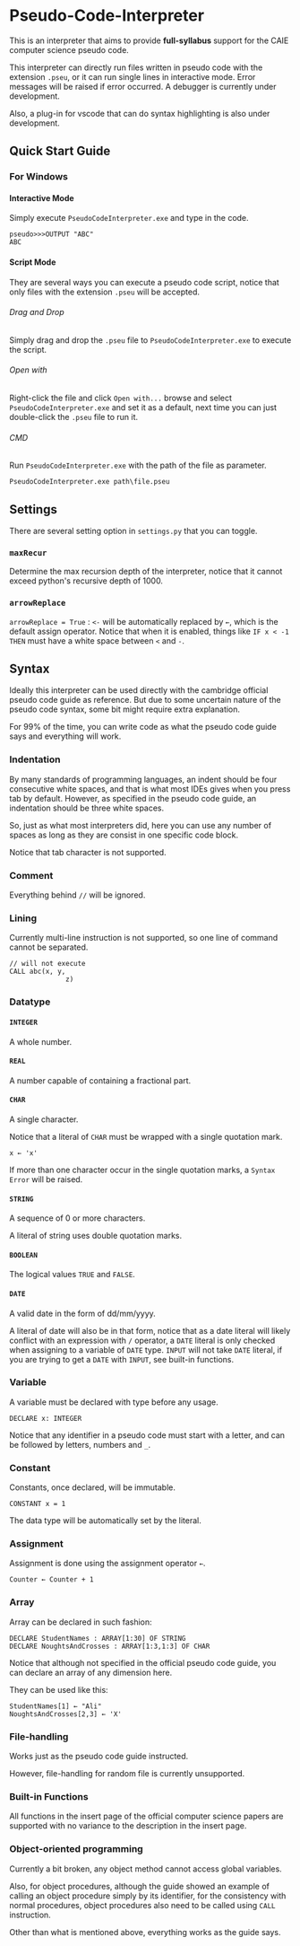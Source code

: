 # Pseudo-Code-Interpreter
This is an interpreter that aims to provide **full-syllabus** support for the CAIE computer science pseudo code.

This interpreter can directly run files written in pseudo code with the extension `.pseu`, or it can run single lines in interactive mode. Error messages will be raised if error occurred. A debugger is currently under development.

Also, a plug-in for vscode that can do syntax highlighting is also under development.
## Quick Start Guide
### For Windows
#### Interactive Mode
Simply execute `PseudoCodeInterpreter.exe` and type in the code.

    pseudo>>>OUTPUT "ABC"
    ABC

#### Script Mode
They are several ways you can execute a pseudo code script, notice that only files with the extension `.pseu` will be accepted.
###### Drag and Drop
Simply drag and drop the `.pseu` file to `PseudoCodeInterpreter.exe` to execute the script.
###### Open with
Right-click the file and click `Open with...` browse and select `PseudoCodeInterpreter.exe` and set it as a default, next time you can just double-click the `.pseu` file to run it.
###### CMD
Run `PseudoCodeInterpreter.exe` with the path of the file as parameter.

    PseudoCodeInterpreter.exe path\file.pseu
## Settings
There are several setting option in `settings.py` that you can toggle.
### `maxRecur`
Determine the max recursion depth of the interpreter, notice that it cannot exceed python's recursive depth of 1000.

### `arrowReplace`
`arrowReplace = True` : `<-` will be automatically replaced by `←`, which is  the default assign operator. Notice that when it is enabled, things like `IF x < -1 THEN` must have a white space between `<` and `-`.
## Syntax
Ideally this interpreter can be used directly with the cambridge official pseudo code guide as reference. But due to some uncertain nature of the pseudo code syntax, some bit might require extra explanation.

For 99% of the time, you can write code as what the pseudo code guide says and everything will work.

### Indentation   
By many standards of programming languages, an indent should be four consecutive white spaces, and that is what most IDEs gives when you press tab by default. However, as specified in the pseudo code guide, an indentation should be three white spaces.

So, just as what most interpreters did, here you can use any number of spaces as long as they are consist in one specific code block.

Notice that tab character is not supported.

### Comment
Everything behind `//` will be ignored.

### Lining
Currently multi-line instruction is not supported, so one line of command cannot be separated.

    // will not execute
    CALL abc(x, y,
                  z)

### Datatype
#### `INTEGER`
A whole number.
#### `REAL`
A number capable of containing a fractional part.
#### `CHAR`
A single character.

Notice that a literal of `CHAR` must be wrapped with a single quotation mark.

    x ← 'x'

If more than one character occur in the single quotation marks, a `Syntax Error` will be raised.
#### `STRING`
A sequence of 0 or more characters.

A literal of string uses double quotation marks.
#### `BOOLEAN`
The logical values `TRUE` and `FALSE`.
#### `DATE`
A valid date in the form of dd/mm/yyyy.

A literal of date will also be in that form, notice that as a date literal will likely conflict with an expression with `/` operator, a `DATE` literal is only checked when assigning to a variable of `DATE` type. `INPUT` will not take `DATE` literal, if you are trying to get a `DATE` with `INPUT`, see built-in functions.
### Variable
A variable must be declared with type before any usage.

    DECLARE x: INTEGER

Notice that any identifier in a pseudo code must start with a letter, and can be followed by letters, numbers and `_`.
### Constant
Constants, once declared, will be immutable.

    CONSTANT x = 1

The data type will be automatically set by the literal.
### Assignment
Assignment is done using the assignment operator `←`.

    Counter ← Counter + 1

### Array
Array can be declared in such fashion:

    DECLARE StudentNames : ARRAY[1:30] OF STRING
    DECLARE NoughtsAndCrosses : ARRAY[1:3,1:3] OF CHAR

Notice that although not specified in the official pseudo code guide, you can declare an array of any dimension here.

They can be used like this:

    StudentNames[1] ← "Ali"
    NoughtsAndCrosses[2,3] ← ꞌXꞌ

### File-handling
Works just as the pseudo code guide instructed.

However, file-handling for random file is currently unsupported.

### Built-in Functions
All functions in the insert page of the official computer science papers are supported with no variance to the description in the insert page.

### Object-oriented programming
Currently a bit broken, any object method cannot access global variables.

Also, for object procedures, although the guide showed an example of calling an object procedure simply by its identifier, for the consistency with normal procedures, object procedures also need to be called using `CALL` instruction.

Other than what is mentioned above, everything works as the guide says.    